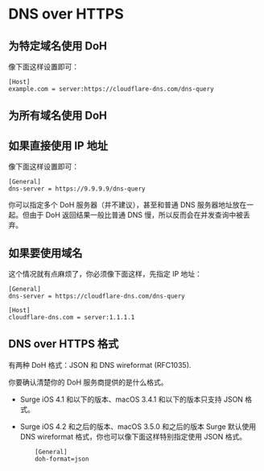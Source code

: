 # DNS over HTTPS

## 为特定域名使用 DoH

像下面这样设置即可：

```text
[Host]
example.com = server:https://cloudflare-dns.com/dns-query
```

## 为所有域名使用 DoH

## 如果直接使用 IP 地址

像下面这样设置即可：

```text
[General]
dns-server = https://9.9.9.9/dns-query
```

你可以指定多个 DoH 服务器（并不建议），甚至和普通 DNS 服务器地址放在一起。但由于 DoH 返回结果一般比普通 DNS 慢，所以反而会在并发查询中被丢弃。

## 如果要使用域名

这个情况就有点麻烦了，你必须像下面这样，先指定 IP 地址：

```text
[General]
dns-server = https://cloudflare-dns.com/dns-query

[Host]
cloudflare-dns.com = server:1.1.1.1
```

## **DNS over HTTPS 格式**

有两种 DoH 格式：JSON 和 DNS wireformat \(RFC1035\).

你要确认清楚你的 DoH 服务商提供的是什么格式。

* Surge iOS 4.1 和以下的版本、macOS 3.4.1 和以下的版本只支持 JSON 格式。
* Surge iOS 4.2 和之后的版本、macOS 3.5.0 和之后的版本 Surge 默认使用 DNS wireformat 格式，你也可以像下面这样特别指定使用 JSON 格式。

  ```text
      [General]
      doh-format=json
  ```

